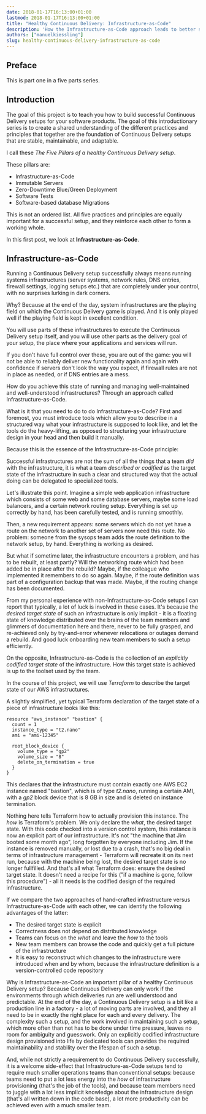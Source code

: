 ```yaml
---
date: 2018-01-17T16:13:00+01:00
lastmod: 2018-01-17T16:13:00+01:00
title: "Healthy Continuous Delivery: Infrastructure-as-Code"
description: 'How the Infrastructure-as-Code approach leads to better systems management - Part of "The Five Pillars of a healthy Continuous Delivery setup" series'
authors: ["manuelkiessling"]
slug: healthy-continuous-delivery-infrastructure-as-code
---
```


## Preface

This is part one in a five parts series.


## Introduction

The goal of this project is to teach you how to build successful Continuous Delivery setups for your software products. The goal of this introductionary series is to create a shared understanding of the different practices and principles that together are the foundation of Continuous Delivery setups that are stable, maintainable, and adaptable.

I call these *The Five Pillars of a healthy Continuous Delivery setup*.

These pillars are:

* Infrastructure-as-Code
* Immutable Servers
* Zero-Downtime Blue/Green Deployment
* Software Tests
* Software-based database Migrations

This is not an ordered list. All five practices and principles are equally important for a successful setup, and they reinforce each other to form a working whole.

In this first post, we look at **Infrastructure-as-Code**.


## Infrastructure-as-Code

Running a Continuous Delivery setup successfully always means running systems infrastructures (server systems, network rules, DNS entries, firewall settings, logging setups etc.) that are completely under your control, with no surprises lurking in dark corners.

Why? Because at the end of the day, system infrastructures are the playing field on which the Continuous Delivery game is played. And it is only played well if the playing field is kept in excellent condition.

You will use parts of these infrastructures to execute the Continuous Delivery setup itself, and you will use other parts as the delivery goal of your setup, the place where your applications and services will run.

If you don't have full control over these, you are out of the game: you will not be able to reliably deliver new functionality again and again with confidence if servers don't look the way you expect, if firewall rules are not in place as needed, or if DNS entries are a mess. 

How do you achieve this state of running and managing well-maintained and well-understood infrastructures? Through an approach called Infrastructure-as-Code.

What is it that you need to do to do Infrastructure-as-Code? First and foremost, you must introduce tools which allow you to describe in a structured way what your infrastructure is supposed to look like, and let the tools do the heavy-lifting, as opposed to structuring your infrastructure design in your head and then build it manually.

Because this is the essence of the Infrastructure-as-Code principle:

Successful infrastructures are not the sum of all the things that a team *did* with the infrastructure, it is what a team *described or codified* as the target state of the infrastructure in such a clear and structured way that the actual doing can be delegated to specialized tools.

Let's illustrate this point. Imagine a simple web application infrastructure which consists of some web and some database servers, maybe some load balancers, and a certain network routing setup. Everything is set up correctly by hand, has been carefully tested, and is running smoothly.

Then, a new requirement appears: some servers which do not yet have a route on the network to another set of servers now need this route. No problem: someone from the sysops team adds the route definition to the network setup, by hand. Everything is working as desired.

But what if sometime later, the infrastructure encounters a problem, and has to be rebuilt, at least partly? Will the networking route which had been added be in place after the rebuild? Maybe, if the colleague who implemented it remembers to do so again. Maybe, if the route definition was part of a configuration backup that was made. Maybe, if the routing change has been documented.

From my personal experience with non-Infrastructure-as-Code setups I can report that typically, a lot of luck is involved in these cases. It's because the *desired target state* of such an infrastructure is only implicit - it is a floating state of knowledge distributed over the brains of the team members and glimmers of documentation here and there, never to be fully grasped, and re-achieved only by try-and-error whenever relocations or outages demand a rebuild. And good luck onboarding new team members to such a setup efficiently.

On the opposite, Infrastructure-as-Code is the collection of an *explicitly codified target state* of the infrastructure. How this target state is achieved is up to the toolset used by the team.

In the course of this project, we will use *Terraform* to describe the target state of our AWS infrastructures.

A slightly simplified, yet typical Terraform declaration of the target state of a piece of infrastructure looks like this:

```hcl-terraform
resource "aws_instance" "bastion" {
  count = 1    
  instance_type = "t2.nano"    
  ami = "ami-12345"
    
  root_block_device {
    volume_type = "gp2"
    volume_size = "8"
    delete_on_termination = true
  }
}
```

This declares that the infrastructure must contain exactly one AWS EC2 instance named "bastion", which is of type *t2.nano*, running a certain AMI, with a *gp2* block device that is 8 GB in size and is deleted on instance termination.

Nothing here tells Terraform how to actually provision this instance. The *how* is Terraform's problem. We only declare the *what*, the desired target state. With this code checked into a version control system, this instance is now an explicit part of our infrastructure. It's not "the machine that Jim booted some month ago", long forgotten by everyone including Jim. If the instance is removed manually, or lost due to a crash, that's no big deal in terms of infrastructure management - Terraform will recreate it on its next run, because with the machine being lost, the desired target state is no longer fullfilled. And that's all what Terraform does: ensure the desired target state. It doesn't need a recipe for this ("if a machine is gone, follow this procedure") - all it needs is the codified design of the required infrastructure.

If we compare the two approaches of hand-crafted infrastructure versus Infrastructure-as-Code with each other, we can identify the following advantages of the latter:

- The desired target state is explicit
- Correctness does not depend on distributed knowledge
- Teams can focus on the *what* and leave the *how* to the tools
- New team members can browse the code and quickly get a full picture of the infrastructure
- It is easy to reconstruct which changes to the infrastructure were introduced when and by whom, because the infrastructure definition is a version-controlled code repository

Why is Infrastructure-as-Code an important pillar of a healthy Continuous Delivery setup? Because Continuous Delivery can only work if the environments through which deliveries run are well understood and predictable. At the end of the day, a Continuous Delivery setup is a bit like a production line in a factory - a lot of moving parts are involved, and they all need to be in exactly the right place for each and every delivery. The complexity such a setup, and the work involved in maintaining such a setup, which more often than not has to be done under time pressure, leaves no room for ambiguity and guesswork. Only an explicitly codified infrastructure design provisioned into life by dedicated tools can provides the required maintainability and stability over the lifespan of such a setup.

And, while not strictly a requirement to do Continuous Delivery successfully, it is a welcome side-effect that Infrastructure-as-Code setups tend to require much smaller operations teams than conventional setups: because teams need to put a lot less energy into the *how* of infrastructure provisioning (that's the job of the tools), and because team members need to juggle with a lot less implicit knowledge about the infrastructure design (that's all written down in the code base), a lot more productivity can be achieved even with a much smaller team.
